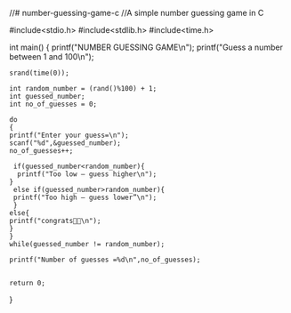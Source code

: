 //# number-guessing-game-c
//A simple number guessing game in C

#include<stdio.h>
#include<stdlib.h>
#include<time.h>

int main()
{
   printf("NUMBER GUESSING GAME\n");    printf("Guess a number between 1 and 100\n");

    srand(time(0));

    int random_number = (rand()%100) + 1;
    int guessed_number;
    int no_of_guesses = 0;
    
    do
    {
    printf("Enter your guess=\n");
    scanf("%d",&guessed_number);
    no_of_guesses++;
    
     if(guessed_number<random_number){
      printf("Too low — guess higher\n");
    }
     else if(guessed_number>random_number){
     printf("Too high — guess lower”\n");
     }
    else{
    printf("congrats🎉🎉\n");
    }
    }
    while(guessed_number != random_number);
    
    printf("Number of guesses =%d\n",no_of_guesses);
    
    
    return 0;
}


